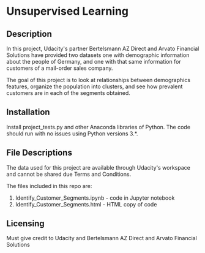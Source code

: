 # Unsupervised Learning

## Description
In this project, Udacity's partner Bertelsmann AZ Direct and Arvato Financial Solutions have provided two datasets one with demographic information about the people of Germany, and one with that same information for customers of a mail-order sales company. 

The goal of this project is to look at relationships between demographics features, organize the population into clusters, and see how prevalent customers are in each of the segments obtained.

## Installation
Install project_tests.py and other Anaconda libraries of Python. The code should run with no issues using Python versions 3.*.

## File Descriptions
The data used for this project are available through Udacity's workspace and cannot be shared due Terms and Conditions.

The files included in this repo are:
1. Identify_Customer_Segments.ipynb - code in Jupyter notebook
2. Identify_Customer_Segments.html - HTML copy of code

## Licensing
Must give credit to Udacity and Bertelsmann AZ Direct and Arvato Financial Solutions
